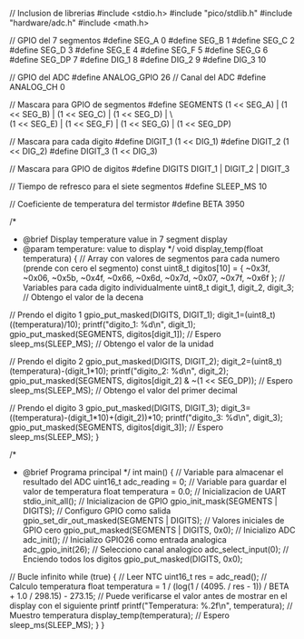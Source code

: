 

// Inclusion de librerias
#include <stdio.h>
#include "pico/stdlib.h"
#include "hardware/adc.h"
#include <math.h>

// GPIO del 7 segmentos
#define SEG_A   0
#define SEG_B   1
#define SEG_C   2
#define SEG_D   3
#define SEG_E   4
#define SEG_F   5
#define SEG_G   6
#define SEG_DP  7
#define DIG_1   8
#define DIG_2   9
#define DIG_3   10

// GPIO del ADC
#define ANALOG_GPIO 26
// Canal del ADC
#define ANALOG_CH   0

// Mascara para GPIO de segmentos
#define SEGMENTS  (1 << SEG_A) | (1 << SEG_B) | (1 << SEG_C) | (1 << SEG_D) | \  
                  (1 << SEG_E) | (1 << SEG_F) | (1 << SEG_G) | (1 << SEG_DP)

// Mascara para cada digito
#define DIGIT_1   (1 << DIG_1)
#define DIGIT_2   (1 << DIG_2)
#define DIGIT_3   (1 << DIG_3)

// Mascara para GPIO de digitos
#define DIGITS    DIGIT_1 | DIGIT_2 | DIGIT_3

// Tiempo de refresco para el siete segmentos
#define SLEEP_MS 10

// Coeficiente de temperatura del termistor
#define BETA 3950

/*
 * @brief Display temperature value in 7 segment display
 * @param temperature: value to display
 */
void display_temp(float temperatura) {
  // Array con valores de segmentos para cada numero (prende con cero el segmento)
  const uint8_t digitos[10] = { 
    ~0x3f, ~0x06, ~0x5b, ~0x4f, ~0x66, 
    ~0x6d, ~0x7d, ~0x07, ~0x7f, ~0x6f 
  };
  // Variables para cada digito individualmente
  uint8_t digit_1, digit_2, digit_3;
  // Obtengo el valor de la decena
  
  // Prendo el digito 1
  gpio_put_masked(DIGITS, DIGIT_1);
  digit_1=(uint8_t)((temperatura)/10);
  printf("digito_1: %d\n", digit_1);
  gpio_put_masked(SEGMENTS, digitos[digit_1]);
  // Espero
  sleep_ms(SLEEP_MS);
  // Obtengo el valor de la unidad
  
  // Prendo el digito 2
  gpio_put_masked(DIGITS, DIGIT_2);
  digit_2=(uint8_t)(temperatura)-(digit_1*10);
  printf("digito_2: %d\n", digit_2);
  gpio_put_masked(SEGMENTS, digitos[digit_2] & ~(1 << SEG_DP));
  // Espero
  sleep_ms(SLEEP_MS);
  // Obtengo el valor del primer decimal
  
  // Prendo el digito 3
  gpio_put_masked(DIGITS, DIGIT_3);
  digit_3=((temperatura)-(digit_1*10)+(digit_2))*10;
  printf("digito_3: %d\n", digit_3);
  gpio_put_masked(SEGMENTS, digitos[digit_3]);
  // Espero
  sleep_ms(SLEEP_MS);
}

/*
 * @brief Programa principal
 */
int main() {
  // Variable para almacenar el resultado del ADC
  uint16_t adc_reading = 0;
  // Variable para guardar el valor de temperatura
  float temperatura = 0.0;
  // Inicializacion de UART
  stdio_init_all();
  // Inicializacion de GPIO
  gpio_init_mask(SEGMENTS | DIGITS);
  // Configuro GPIO como salida
  gpio_set_dir_out_masked(SEGMENTS | DIGITS);
  // Valores iniciales de GPIO cero
  gpio_put_masked(SEGMENTS | DIGITS, 0x0);
  // Inicializo ADC
  adc_init();
  // Inicializo GPIO26 como entrada analogica
  adc_gpio_init(26);
  // Selecciono canal analogico
  adc_select_input(0);
  // Enciendo todos los digitos
  gpio_put_masked(DIGITS, 0x0);

  // Bucle infinito
  while (true) {
    // Leer NTC
    uint16_t res = adc_read();
    // Calculo temperatura
    float temperatura = 1 / (log(1 / (4095. / res - 1)) / BETA + 1.0 / 298.15) - 273.15;
    // Puede verificarse el valor antes de mostrar en el display con el siguiente printf
    printf("Temperatura: %.2f\n", temperatura);
    // Muestro temperatura
    display_temp(temperatura);
    // Espero
    sleep_ms(SLEEP_MS);
  }
}
